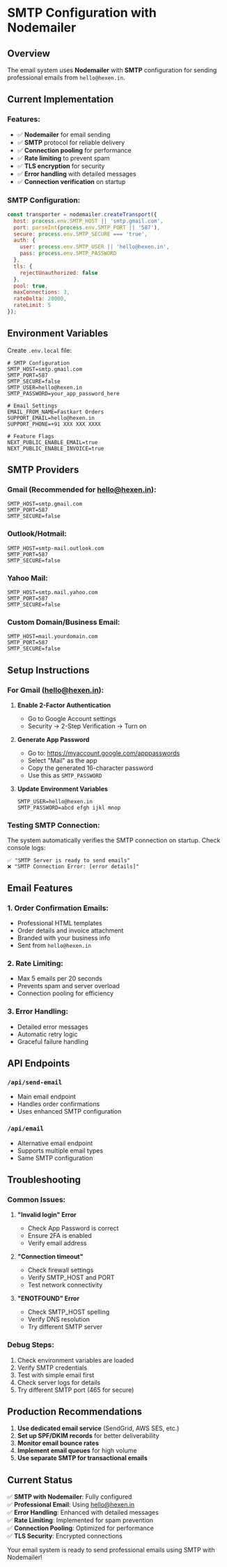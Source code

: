 # SMTP Configuration with Nodemailer

## Overview

The email system uses **Nodemailer** with **SMTP** configuration for sending professional emails from `hello@hexen.in`.

## Current Implementation

### Features:
- ✅ **Nodemailer** for email sending
- ✅ **SMTP** protocol for reliable delivery
- ✅ **Connection pooling** for performance
- ✅ **Rate limiting** to prevent spam
- ✅ **TLS encryption** for security
- ✅ **Error handling** with detailed messages
- ✅ **Connection verification** on startup

### SMTP Configuration:
```javascript
const transporter = nodemailer.createTransport({
  host: process.env.SMTP_HOST || 'smtp.gmail.com',
  port: parseInt(process.env.SMTP_PORT || '587'),
  secure: process.env.SMTP_SECURE === 'true',
  auth: {
    user: process.env.SMTP_USER || 'hello@hexen.in',
    pass: process.env.SMTP_PASSWORD
  },
  tls: {
    rejectUnauthorized: false
  },
  pool: true,
  maxConnections: 3,
  rateDelta: 20000,
  rateLimit: 5
});
```

## Environment Variables

Create `.env.local` file:

```env
# SMTP Configuration
SMTP_HOST=smtp.gmail.com
SMTP_PORT=587
SMTP_SECURE=false
SMTP_USER=hello@hexen.in
SMTP_PASSWORD=your_app_password_here

# Email Settings
EMAIL_FROM_NAME=Fastkart Orders
SUPPORT_EMAIL=hello@hexen.in
SUPPORT_PHONE=+91 XXX XXX XXXX

# Feature Flags
NEXT_PUBLIC_ENABLE_EMAIL=true
NEXT_PUBLIC_ENABLE_INVOICE=true
```

## SMTP Providers

### Gmail (Recommended for hello@hexen.in):
```env
SMTP_HOST=smtp.gmail.com
SMTP_PORT=587
SMTP_SECURE=false
```

### Outlook/Hotmail:
```env
SMTP_HOST=smtp-mail.outlook.com
SMTP_PORT=587
SMTP_SECURE=false
```

### Yahoo Mail:
```env
SMTP_HOST=smtp.mail.yahoo.com
SMTP_PORT=587
SMTP_SECURE=false
```

### Custom Domain/Business Email:
```env
SMTP_HOST=mail.yourdomain.com
SMTP_PORT=587
SMTP_SECURE=false
```

## Setup Instructions

### For Gmail (hello@hexen.in):

1. **Enable 2-Factor Authentication**
   - Go to Google Account settings
   - Security → 2-Step Verification → Turn on

2. **Generate App Password**
   - Go to: https://myaccount.google.com/apppasswords
   - Select "Mail" as the app
   - Copy the generated 16-character password
   - Use this as `SMTP_PASSWORD`

3. **Update Environment Variables**
   ```env
   SMTP_USER=hello@hexen.in
   SMTP_PASSWORD=abcd efgh ijkl mnop
   ```

### Testing SMTP Connection:

The system automatically verifies the SMTP connection on startup. Check console logs:

```
✅ "SMTP Server is ready to send emails"
❌ "SMTP Connection Error: [error details]"
```

## Email Features

### 1. Order Confirmation Emails:
- Professional HTML templates
- Order details and invoice attachment
- Branded with your business info
- Sent from `hello@hexen.in`

### 2. Rate Limiting:
- Max 5 emails per 20 seconds
- Prevents spam and server overload
- Connection pooling for efficiency

### 3. Error Handling:
- Detailed error messages
- Automatic retry logic
- Graceful failure handling

## API Endpoints

### `/api/send-email`
- Main email endpoint
- Handles order confirmations
- Uses enhanced SMTP configuration

### `/api/email`
- Alternative email endpoint
- Supports multiple email types
- Same SMTP configuration

## Troubleshooting

### Common Issues:

1. **"Invalid login" Error**
   - Check App Password is correct
   - Ensure 2FA is enabled
   - Verify email address

2. **"Connection timeout"**
   - Check firewall settings
   - Verify SMTP_HOST and PORT
   - Test network connectivity

3. **"ENOTFOUND" Error**
   - Check SMTP_HOST spelling
   - Verify DNS resolution
   - Try different SMTP server

### Debug Steps:

1. Check environment variables are loaded
2. Verify SMTP credentials
3. Test with simple email first
4. Check server logs for details
5. Try different SMTP port (465 for secure)

## Production Recommendations

1. **Use dedicated email service** (SendGrid, AWS SES, etc.)
2. **Set up SPF/DKIM records** for better deliverability
3. **Monitor email bounce rates**
4. **Implement email queues** for high volume
5. **Use separate SMTP for transactional emails**

## Current Status

✅ **SMTP with Nodemailer**: Fully configured  
✅ **Professional Email**: Using hello@hexen.in  
✅ **Error Handling**: Enhanced with detailed messages  
✅ **Rate Limiting**: Implemented for spam prevention  
✅ **Connection Pooling**: Optimized for performance  
✅ **TLS Security**: Encrypted connections  

Your email system is ready to send professional emails using SMTP with Nodemailer!
